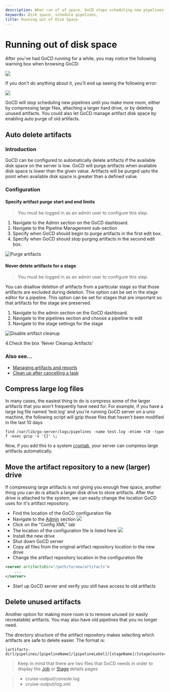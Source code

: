 ```yaml
---
description: When run of of space, GoCD stops scheduling new pipelines by compressing large files, attaching a larger hard drive, or by deleting unused artifacts.
keywords: Disk space, schedule pipelines,
title: Running out of Disk Space
---
```



# Running out of disk space

After you've had GoCD running for a while, you may notice the following warning box when browsing GoCD:

![](../images/1_low_disk_space_on_artifacts.png)

If you don't do anything about it, you'll end up seeing the following error:

![](../images/2_out_of_disk_space_on_artifacts.png)

GoCD will stop scheduling new pipelines until you make more room, either by compressing large files, attaching a larger hard drive, or by deleting unused artifacts. You could also let GoCD manage artifact disk space by enabling auto purge of old artifacts.

## Auto delete artifacts

### Introduction

GoCD can be configured to automatically delete artifacts if the available disk space on the server is low. GoCD will purge artifacts when available disk space is lower than the given value. Artifacts will be purged upto the point when available disk space is greater than a defined value.

### Configuration

#### Specify artifact purge start and end limits

> You must be logged in as an admin user to configure this step.

1. Navigate to the Admin section on the GoCD dashboard.
2. Navigate to the Pipeline Management sub-section
3. Specify when GoCD should begin to purge artifacts in the first edit box.
4. Specify when GoCD should stop purging artifacts in the second edit box.

![Purge artifacts](../images/pipeline_management.png)

#### Never delete artifacts for a stage

> You must be logged in as an admin user to configure this step.

You can disallow deletion of artifacts from a particular stage so that those artifacts are excluded during deletion. This option can be set in the stage editor for a pipeline. This option can be set for stages that are important so that artifacts for the stage are preserved.

1. Navigate to the admin section on the GoCD dashboard.
2. Navigate to the pipelines section and choose a pipeline to edit
3. Navigate to the stage settings for the stage

![Disable artifact cleanup](../images/artifact_disable_stage.png)

4.Check the box 'Never Cleanup Artifacts'


### Also see...

- [Managing artifacts and reports](../configuration/managing_artifacts_and_reports.html)
- [Clean up after cancelling a task](../advanced_usage/dev_clean_up_when_cancel.html)

## Compress large log files

In many cases, the easiest thing to do is compress some of the larger artifacts that you won't frequently have need for. For example, if you have a large log file named 'test.log' and you're running GoCD server on a unix machine, the following script will gzip those files that haven't been modified in the last 10 days

```shell
find /var/lib/go-server/logs/pipelines -name test.log -mtime +10 -type f -exec gzip -v '{}' \;
```

Now, if you add this to a system [crontab](http://en.wikipedia.org/wiki/Cron), your server can compress large artifacts automatically.

## Move the artifact repository to a new (larger) drive

If compressing large artifacts is not giving you enough free space, another thing you can do is attach a larger disk drive to store artifacts. After the drive is attached to the system, we can easily change the location GoCD uses for it's artifact repository.

- Find the location of the GoCD configuration file
- Navigate to the [Admin](../navigation/administration_page.html) section
![](../images/topnav_admin.png)
- Click on the "Config XML" tab
- The location of the configuration file is listed here
![](../images/4_find_config_location.png)
- Install the new drive
- Shut down GoCD server
- Copy all files from the original artifact repository location to the new drive
- Change the artifact repository location in the configuration file
```xml
<server artifactsDir="/path/to/new/artifacts">
    ...
</server>
```
- Start up GoCD server and verify you still have access to old artifacts

## Delete unused artifacts

Another option for making more room is to remove unused (or easily recreatable) artifacts. You may also have old pipelines that you no longer need.

The directory structure of the artifact repository makes selecting which artifacts are safe to delete easier. The format is:
```shell
[artifacts-dir]/pipelines/[pipelineName]/[pipelineLabel]/[stageName]/[stageCounter]/[jobName]
```
> Keep in mind that there are two files that GoCD needs in order to display the [Job](../navigation/job_details_page.html) or [Stage](../navigation/stage_details_page.html) details pages

>-   cruise-output/console.log
>-   cruise-output/log.xml
